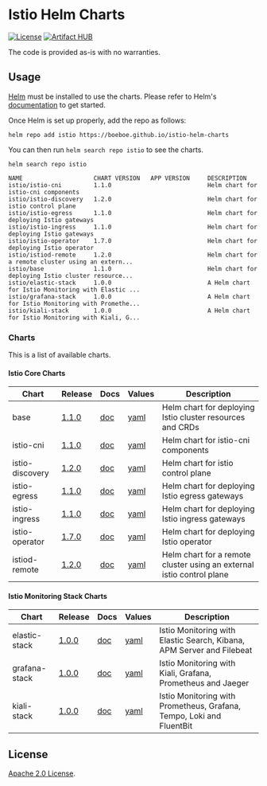# Istio Helm Charts

[![License](https://img.shields.io/badge/License-Apache%202.0-blue.svg)](https://opensource.org/licenses/Apache-2.0)
[![Artifact HUB](https://img.shields.io/endpoint?url=https://artifacthub.io/badge/repository/helm)](https://artifacthub.io/packages/search?repo=helm)

The code is provided as-is with no warranties.

## Usage

[Helm](https://helm.sh) must be installed to use the charts.
Please refer to Helm's [documentation](https://helm.sh/docs/) to get started.

Once Helm is set up properly, add the repo as follows:

```console
helm repo add istio https://boeboe.github.io/istio-helm-charts
```

You can then run `helm search repo istio` to see the charts.

```console
helm search repo istio

NAME                    CHART VERSION   APP VERSION     DESCRIPTION                                       
istio/istio-cni         1.1.0                           Helm chart for istio-cni components               
istio/istio-discovery   1.2.0                           Helm chart for istio control plane                
istio/istio-egress      1.1.0                           Helm chart for deploying Istio gateways           
istio/istio-ingress     1.1.0                           Helm chart for deploying Istio gateways           
istio/istio-operator    1.7.0                           Helm chart for deploying Istio operator           
istio/istiod-remote     1.2.0                           Helm chart for a remote cluster using an extern...
istio/base              1.1.0                           Helm chart for deploying Istio cluster resource...
istio/elastic-stack     1.0.0                           A Helm chart for Istio Monitoring with Elastic ...
istio/grafana-stack     1.0.0                           A Helm chart for Istio Monitoring with Promethe...
istio/kiali-stack       1.0.0                           A Helm chart for Istio Monitoring with Kiali, G...
```

### Charts

This is a list of available charts.

#### Istio Core Charts

|Chart|Release|Docs|Values|Description|
|-----|-------|----|------|-----------|
|base|[1.1.0](https://github.com/boeboe/istio-helm-charts/releases/tag/base-1.1.0)|[doc](charts/istio/base/NOTES.txt)|[yaml](charts/istio/base/values.yaml)|Helm chart for deploying Istio cluster resources and CRDs|
|istio-cni|[1.1.0](https://github.com/boeboe/istio-helm-charts/releases/tag/istio-cni-1.1.0)|[doc](charts/istio/istio-cni/NOTES.txt)|[yaml](charts/istio/istio-cni/values.yaml)|Helm chart for istio-cni components|
|istio-discovery|[1.2.0](https://github.com/boeboe/istio-helm-charts/releases/tag/istio-discovery-1.2.0)|[doc](charts/istio/istio-control/istio-discovery/NOTES.txt)|[yaml](charts/istio/istio-control/istio-discovery/values.yaml)|Helm chart for istio control plane|
|istio-egress|[1.1.0](https://github.com/boeboe/istio-helm-charts/releases/tag/istio-egress-1.1.0)|[doc](charts/istio/gateways/istio-egress/NOTES.txt)|[yaml](charts/istio//gateways/istio-egress/values.yaml)|Helm chart for deploying Istio egress gateways|
|istio-ingress|[1.1.0](https://github.com/boeboe/istio-helm-charts/releases/tag/istio-ingress-1.1.0)|[doc](charts/istio/gateways/istio-ingress/NOTES.txt)|[yaml](charts/istio//gateways/istio-ingress/values.yaml)|Helm chart for deploying Istio ingress gateways|
|istio-operator|[1.7.0](https://github.com/boeboe/istio-helm-charts/releases/tag/istio-operator-1.7.0)|[doc](charts/istio/istio-operator/NOTES.txt)|[yaml](charts/istio/istio-operator/values.yaml)|Helm chart for deploying Istio operator|
|istiod-remote|[1.2.0](https://github.com/boeboe/istio-helm-charts/releases/tag/istiod-remote-1.2.0)|[doc](charts/istio/istiod-remote/NOTES.txt)|[yaml](charts/istio/istiod-remote/values.yaml)|Helm chart for a remote cluster using an external istio control plane|

#### Istio Monitoring Stack Charts

|Chart|Release|Docs|Values|Description|
|-----|-------|----|------|-----------|
|elastic-stack|[1.0.0](https://github.com/boeboe/istio-helm-charts/releases/tag/elastic-stack-1.0.0)|[doc](charts/istio-monitoring/elastic-stack/README.md)|[yaml](charts/istio-monitoring/elastic-stack/values.yaml)|Istio Monitoring with Elastic Search, Kibana, APM Server and Filebeat|
|grafana-stack|[1.0.0](https://github.com/boeboe/istio-helm-charts/releases/tag/grafana-stack-1.0.0)|[doc](charts/istio-monitoring/grafana-stack/README.md)|[yaml](charts/istio-monitoring/grafana-stack/values.yaml)|Istio Monitoring with Kiali, Grafana, Prometheus and Jaeger|
|kiali-stack|[1.0.0](https://github.com/boeboe/istio-helm-charts/releases/tag/kiali-stack-1.0.0)|[doc](charts/istio-monitoring/kiali-stack/README.md)|[yaml](charts/istio-monitoring/kiali-stack/values.yaml)|Istio Monitoring with Prometheus, Grafana, Tempo, Loki and FluentBit|

## License

<!-- Keep full URL links to repo files because this README syncs from main to gh-pages.  -->
[Apache 2.0 License](https://github.com/boeboe/istio-helm-charts/blob/main/LICENSE).